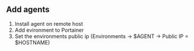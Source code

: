 ## Add agents

1. Install agent on remote host
2. Add evironment to Portainer
3. Set the environments public ip (Environments -> $AGENT -> Public IP = $HOSTNAME)